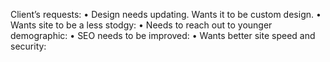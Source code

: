 Client’s requests:
• Design needs updating. Wants it to be custom design.
• Wants site to be a less stodgy: 
• Needs to reach out to younger demographic: 
• SEO needs to be improved: 
• Wants better site speed and security: 
